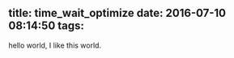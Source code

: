 title: time_wait_optimize
date: 2016-07-10 08:14:50
tags:
---

hello world,
I like this world.

<!-- more -->
